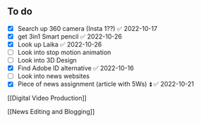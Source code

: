 ## To do
- [x] Search up 360 camera (Insta 1??) ✅ 2022-10-17
- [x] get 3in1 Smart pencil ✅ 2022-10-26
- [x] Look up Laika ✅ 2022-10-26
- [ ] Look into stop motion animation
- [ ] Look into 3D Design
- [x] Find Adobe ID alternative ✅ 2022-10-16
- [ ] Look into news websites
- [x] Piece of news assignment (article with 5Ws) ⏫ ✅ 2022-10-21

[[Digital Video Production]]

[[News Editing and Blogging]]
